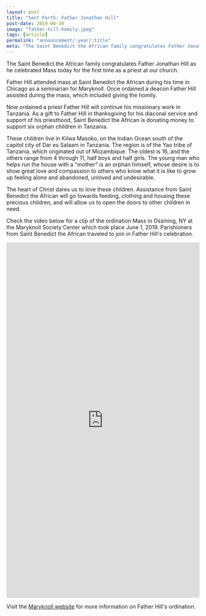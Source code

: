 ```yaml
---
layout: post
title: "Sent Forth: Father Jonathan Hill"
post-date: 2019-06-30
image: "father-hill-homily.jpeg"
tags: [article]
permalink: "announcement/:year/:title"
meta: "The Saint Benedict the African family congratulates Father Jonathan Hill as he celebrated Mass today for the first time as a priest at our church."
---
```

The Saint Benedict the African family congratulates Father Jonathan Hill as he celebrated Mass today for the first time as a priest at our church.
<!--more-->

Father Hill attended mass at Saint Benedict the African during his time in Chicago as a seminarian for Maryknoll. Once ordained a deacon Father Hill assisted during the mass, which included giving the homily.

Now ordained a priest Father Hill will continue his missionary work in Tanzania. As a gift to Father Hill in thanksgiving for his diaconal service and support of his priesthood, Saint Benedict the African is donating money to support six orphan children in Tanzania.

These children live in Kilwa Masoko, on the Indian Ocean south of the capitol city of Dar es Salaam in Tanzania. The region is of the Yao tribe of Tanzania, which originated out of Mozambique. The oldest is 16, and the others range from 4 through 11, half boys and half girls. The young man who helps run the house with a "mother" is an orphan himself, whose desire is to show great love and compassion to others who know what it is like to grow up feeling alone and abandoned, unloved and undesirable.

The heart of Christ dares us to love these children. Assistance from Saint Benedict the African will go towards feeding, clothing and housing these precious children, and will allow us to open the doors to other children in need.

Check the video below for a clip of the ordination Mass in Ossining, NY at the Maryknoll Society Center which took place June 1, 2019. Parishioners from Saint Benedict the African traveled to join in Father Hill's celebration.
<iframe class="instagram-media instagram-media-rendered" id="instagram-embed-0" src="https://www.instagram.com/p/Bzfx5FWlSjB/embed/?cr=1&rd=https%3A%2F%2Fwww.instagram.com" height="926" width="500" frameborder="0" allowfullscreen="true" allowtransparency="true" data-instgrm-payload-id="instagram-media-payload-0" scrolling="no" style="background: white; max-width: 658px; width: calc(100% - 2px); border-radius: 3px; border: 1px solid rgb(219, 219, 219); box-shadow: none; display: block; margin: 0px 0px 12px; min-width: 326px; padding: 0px;"></iframe>

Visit the <a href="https://maryknollsociety.org/vocations/ordination-fr-hill-oath-br-thibert-2019" target="_blank">Maryknoll website</a> for more information on Father Hill's ordination.